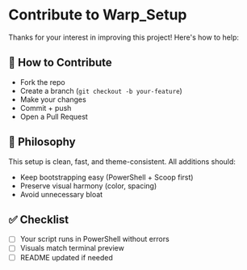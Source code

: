 # Contribute to Warp_Setup

Thanks for your interest in improving this project! Here's how to help:

## 🤝 How to Contribute

- Fork the repo
- Create a branch (`git checkout -b your-feature`)
- Make your changes
- Commit + push
- Open a Pull Request

## 🧠 Philosophy

This setup is clean, fast, and theme-consistent. All additions should:

- Keep bootstrapping easy (PowerShell + Scoop first)
- Preserve visual harmony (color, spacing)
- Avoid unnecessary bloat

## ✅ Checklist

- [ ] Your script runs in PowerShell without errors
- [ ] Visuals match terminal preview
- [ ] README updated if needed
